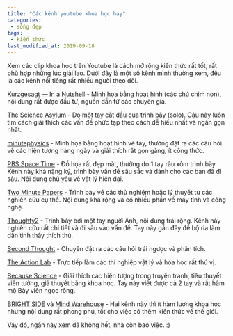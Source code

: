 ```yaml
---
title: "Các kênh youtube khoa học hay"
categories:
 - sống đẹp
tags:
 - kiến thức
last_modified_at: 2019-09-18
---
```


Xem các clip khoa học trên Youtube là cách mở rộng kiến thức rất tốt, rất phù hợp những lúc giải lao. Dưới đây là một số kênh mình thường xem, đều là các kênh nổi tiếng rất nhiều người theo dõi.

[Kurzgesagt — In a Nutshell](https://www.youtube.com/user/Kurzgesagt) - Minh họa bằng hoạt hình (các chú chim non), nội dung rất được đầu tư, nguồn dẫn từ các chuyên gia.

[The Science Asylum](https://www.youtube.com/user/TheScienceAsylum) - Do một tay cắt đầu cua trình bày (solo). Cậu này luôn tìm cách giải thích các vấn đề phức tạp theo cách dễ hiểu nhất và ngắn gọn nhất.

[minutephysics](https://www.youtube.com/user/minutephysics) - Minh họa bằng hoạt hình vẽ tay, thường đặt ra các câu hỏi về các hiện tượng hàng ngày và giải thích rất gọn gàng, ít công thức. 

[PBS Space Time](https://www.youtube.com/channel/UC7_gcs09iThXybpVgjHZ_7g) - Đồ họa rất đẹp mắt, thường do 1 tay râu xồm trình bày. Kênh này khá nặng ký, trình bày vấn đề sâu sắc và dành cho các bạn đã đi sâu. Nội dung chủ yếu về vật lý hiện đại.

[Two Minute Papers](https://www.youtube.com/user/keeroyz) - Trình bày về các thử nghiệm hoặc lý thuyết từ các nghiên cứu cụ thể. Nội dung khá rộng và có nhiều phần về máy tính và công nghệ.

[Thoughty2](https://www.youtube.com/channel/UCRlICXvO4XR4HMeEB9JjDlA) - Trình bày bởi một tay người Anh, nội dung trải rộng. Kênh này nghiên cứu rất chi tiết và đi sâu vào vấn đề. Tay này gần đây để bộ ria làm dân tình thấy thích thú.

[Second Thought](https://www.youtube.com/channel/UCJm2TgUqtK1_NLBrjNQ1P-w/videos) - Chuyên đặt ra các câu hỏi trái ngược và phân tích.

[The Action Lab](https://www.youtube.com/channel/UC1VLQPn9cYSqx8plbk9RxxQ) - Trực tiếp làm các thí nghiệp vật lý và hóa học rất thú vị.

[Because Science](https://www.youtube.com/channel/UCvG04Y09q0HExnIjdgaqcDQ) - Giải thích các hiện tượng trong truyện tranh, tiêu thuyết viễn tưởng, giả thuyết bằng khoa học. Tay này viết được cả 2 tay và rất hâm mộ Bảy viên ngọc rồng.

[BRIGHT SIDE](https://www.youtube.com/channel/UC4rlAVgAK0SGk-yTfe48Qpw) và [Mind Warehouse](https://www.youtube.com/channel/UCYenDLnIHsoqQ6smwKXQ7Hg) - Hai kênh này thì ít hàm lượng khoa học nhưng nội dung rất phong phú, tốt cho việc có thêm kiến thức về thế giới.

Vậy đó, ngần này xem đã không hết, nhà còn bao việc. :)